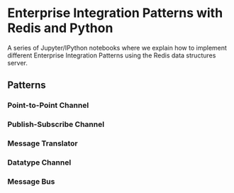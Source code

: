 # Enterprise Integration Patterns with Redis and Python  

A series of Jupyter/IPython notebooks where we explain how to implement different Enterprise Integration Patterns using the Redis data structures server.  

## Patterns  

### Point-to-Point Channel  

### Publish-Subscribe Channel  

### Message Translator  

### Datatype Channel  

### Message Bus  


